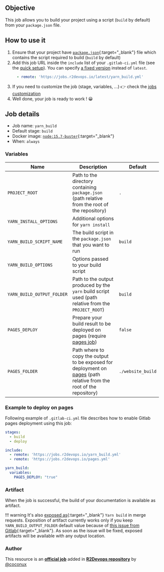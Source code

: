 ## Objective

This job allows you to build your project using a script (`build` by default)
from your `package.json` file.

## How to use it

1. Ensure that your project have
   [`package.json`](https://classic.yarnpkg.com/en/docs/package-json/){:target="_blank"}
   file which contains the script required to build (`build` by default)
1. Add this job URL inside the `include` list of your `.gitlab-ci.yml` file (see the [quick setup](/use-the-hub/#quick-setup)). You can specify [a fixed version](#changelog) instead of `latest`.
    ```yaml
      - remote: 'https://jobs.r2devops.io/latest/yarn_build.yml'
    ```
1. If you need to customize the job (stage, variables, ...) 👉 check the [jobs
   customization](/use-the-hub/#jobs-customization)
1. Well done, your job is ready to work ! 😀


## Job details

* Job name: `yarn_build`
* Default stage: `build`
* Docker image: [`node:15.7-buster`](https://hub.docker.com/_/node){:target="_blank"}
* When: `always`


### Variables

| Name | Description | Default |
| ---- | ----------- | ------- |
| `PROJECT_ROOT` | Path to the directory containing `package.json` (path relative from the root of the repository) | `.` |
| `YARN_INSTALL_OPTIONS` | Additional options for `yarn install` | ` ` |
| `YARN_BUILD_SCRIPT_NAME` | The build script in the `package.json` that you want to run | `build` |
| `YARN_BUILD_OPTIONS` | Options passed to your build script | ` ` |
| `YARN_BUILD_OUTPUT_FOLDER` | Path to the output produced by the `yarn` build script used (path relative from the `PROJECT_ROOT`) | `build` |
| `PAGES_DEPLOY` | Prepare your build result to be deployed on pages (require [pages job](jobs/deploy/pages/)) | `false` |
| `PAGES_FOLDER` | Path where to copy the output to be exposed for deployment on [pages](jobs/deploy/pages/) (path relative from the root of the repository) | `./website_build` |

### Example to deploy on pages

Following example of `.gitlab-ci.yml` file describes how to enable Gitlab pages
deployment using this job:

```yaml
stages:
  - build
  - deploy

include:
  - remote: 'https://jobs.r2devops.io/yarn_build.yml'
  - remote: 'https://jobs.r2devops.io/pages.yml'

yarn_build:
  variables:
    PAGES_DEPLOY: "true"
```

### Artifact

When the job is successful, the build of your documentation is available as artifact.

!!! warning
    It's also [exposed as](https://docs.gitlab.com/ee/ci/yaml/#artifactsexpose_as){:target="_blank"}
    `Yarn build` in merge requests.
    Exposition of artifact currently works only if you keep
    `YARN_BUILD_OUTPUT_FOLDER` default value because of [this issue from
    Gitlab](https://gitlab.com/gitlab-org/gitlab/-/issues/37129){:target="_blank"}.
    As soon as the issue will be fixed, exposed artifacts will be available
    with any output location.



### Author
This resource is an **[official job](https://docs.r2devops.io/faq-labels/)** added in [**R2Devops repository**](https://gitlab.com/r2devops/hub) by [@coconux](https://gitlab.com/coconux)